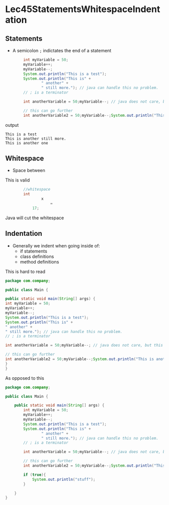 # Lec45StatementsWhitespaceIndentation

## Statements
* A semicolon `;` indictates the end of a statement

```java
        int myVariable = 50;
        myVariable++;
        myVariable--;
        System.out.println("This is a test");
        System.out.println("This is" +
                " another" +
                " still more."); // java can handle this no problem.
        // ; is a terminator

        int anotherVariable = 50;myVariable--; // java does not care, but this is not recommended.

        // this can go further
        int anotherVariable2 = 50;myVariable--;System.out.println("This is another one");
```
output
```
This is a test
This is another still more.
This is another one
```

## Whitespace
* Space between

This is valid
```java
        //whitespace
        int
                x
                    =
            17;
```
Java will cut the whitespace

## Indentation
* Generally we indent when going inside of:
  * if statements
  * class definitions
  * method definitions

This is hard to read
```java
package com.company;

public class Main {

public static void main(String[] args) {
int myVariable = 50;
myVariable++;
myVariable--;
System.out.println("This is a test");
System.out.println("This is" +
" another" +
" still more."); // java can handle this no problem.
// ; is a terminator

int anotherVariable = 50;myVariable--; // java does not care, but this is not recommended.

// this can go further
int anotherVariable2 = 50;myVariable--;System.out.println("This is another one");
}
}
```

As opposed to this

```java
package com.company;

public class Main {

    public static void main(String[] args) {
        int myVariable = 50;
        myVariable++;
        myVariable--;
        System.out.println("This is a test");
        System.out.println("This is" +
                " another" +
                " still more."); // java can handle this no problem.
        // ; is a terminator

        int anotherVariable = 50;myVariable--; // java does not care, but this is not recommended.

        // this can go further
        int anotherVariable2 = 50;myVariable--;System.out.println("This is another one");

        if (true){
            System.out.println("stuff");
        }

    }
}
```

